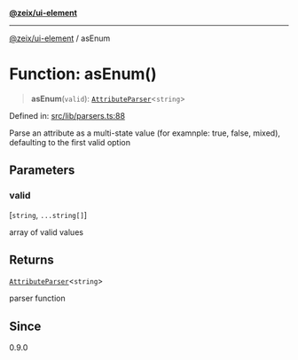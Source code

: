 [**@zeix/ui-element**](../README.md)

***

[@zeix/ui-element](../globals.md) / asEnum

# Function: asEnum()

> **asEnum**(`valid`): [`AttributeParser`](../type-aliases/AttributeParser.md)\<`string`\>

Defined in: [src/lib/parsers.ts:88](https://github.com/zeixcom/ui-element/blob/bd4ae3ed0a4d2790834ffe22cb9cd0696e3104c4/src/lib/parsers.ts#L88)

Parse an attribute as a multi-state value (for examnple: true, false, mixed), defaulting to the first valid option

## Parameters

### valid

\[`string`, `...string[]`\]

array of valid values

## Returns

[`AttributeParser`](../type-aliases/AttributeParser.md)\<`string`\>

parser function

## Since

0.9.0
